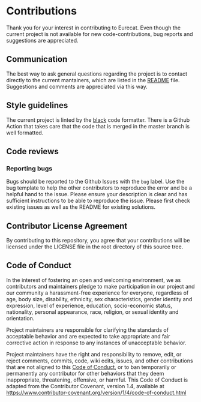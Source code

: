 # Contributions

Thank you for your interest in contributing to Eurecat. Even though the current project is not available for new
code-contributions, bug reports and suggestions are appreciated.

## Communication

The best way to ask general questions regarding the project is to contact directly to the current mantainers, which are
listed in the [README](README.md) file. Suggestions and comments are appreciated via this way.

## Style guidelines

The current project is linted by the [black](https://pypi.org/project/black/) code formatter. There is a Github Action
that takes care that the code that is merged in the master branch is well formatted.

## Code reviews

### Reporting bugs

Bugs should be reported to the Github Issues with the `bug` label. Use the bug template to help the other contributors
to reproduce the error and be a helpful hand to the issue. Please ensure your description is clear and has sufficient
instructions to be able to reproduce the issue. Please first check existing issues as well as the README for existing
solutions.


## Contributor License Agreement

By contributing to this repository, you agree that your contributions will be licensed under the LICENSE file in the
root directory of this source tree.

## Code of Conduct

In the interest of fostering an open and welcoming environment, we as contributors and maintainers pledge to make
participation in our project and our community a harassment-free experience for everyone, regardless of age, body size,
disability, ethnicity, sex characteristics, gender identity and expression, level of experience, education,
socio-economic status, nationality, personal appearance, race, religion, or sexual identity and orientation.

Project maintainers are responsible for clarifying the standards of acceptable behavior and are expected to take
appropriate and fair corrective action in response to any instances of unacceptable behavior.

Project maintainers have the right and responsibility to remove, edit, or reject comments, commits, code, wiki edits,
issues, and other contributions that are not aligned to this [Code of Conduct](https://www.contributor-covenant.org/),
or to ban temporarily or permanently any contributor for other behaviors that they deem inappropriate, threatening,
offensive, or harmful. This Code of Conduct is adapted from the Contributor Covenant, version 1.4, available
at https://www.contributor-covenant.org/version/1/4/code-of-conduct.html
